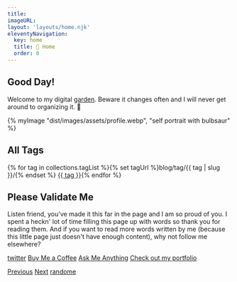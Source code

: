 ```yaml
---
title: 
imageURL: 
layout: 'layouts/home.njk'
eleventyNavigation:
  key: home
  title: 🐀 Home
  order: 0
---
```

  <section class="indexgrid grid grid-cols-6 sm:gap-10">
 			<div class="md:col-span-2 col-span-6">

<h2 class="font-sans"><span class="text-teal-500 bg-teal-100 rounded-3xl px-4 mb-4">Good Day!</span></h2>
<p class="font-serif bg-blue-50 rounded-xl p-4 mt-4">Welcome to my digital <a href="https://maggieappleton.com/garden-history">garden</a>. Beware it changes often and I will never get around to organizing it. 🐋</p>
      
   </div>
      <div class="md:col-span-4 col-span-6">
 {% myImage "dist/images/assets/profile.webp", "self portrait with bulbsaur" %}      
 </div> 
  <div class="md:col-span-3 col-span-6 bg-purple-200 bg-opacity-40 backdrop-blur-lg sm:rounded-3xl overflow-hidden p-4" style="background-image: url(/images/bg/trees.avif);">
  
  <h2 class="text-4xl my-5 text-yellow-500 font-serif">All Tags</h2>
     <p class="text-sm my-2">
    {% for tag in collections.tagList %}{% set tagUrl %}blog/tag/{{ tag | slug }}/{% endset %} <a class="inline-block m-1 rounded-2xl bg-teal-500 font-bold text-sm text-yellow-50 p-2 hover:bg-yellow-100 hover:text-slate-600 hover:border-yellow-400 hover:shadow-lg hover:shadow-orange-400/50 hover:border-2" href="{{ tagUrl | url }}">{{ tag }}</a>{% endfor %}
    </p>         
      </div>

<div class="md:col-span-3 col-span-6 sm:rounded-3xl bg-yellow-100 overflow-hidden p-4">
  

## Please Validate Me

Listen friend, you've made it this far in the page and I am so proud of you. I spent a heckn' lot of time filling this page up with words so thank you for reading them. And if you want to read more words written by me (because this little page just doesn't have enough content), why not follow me elsewhere?

[twitter](https://twitter.com/smolcodes) [Buy Me a Coffee](https://ko-fi.com/softthemes) [Ask Me Anything](https://rep.ly/smolcodes) [Check out my portfolio](https://smolcodes.netlify.app/) 

</div>
        </section>


[Previous](https://dg-webring.netlify.app/prev) [Next](https://dg-webring.netlify.app/next) [randome](https://dg-webring.netlify.app/random)
